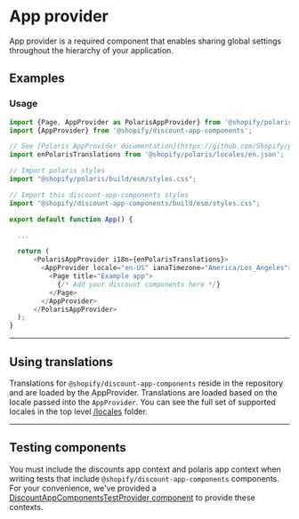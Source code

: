 # App provider

App provider is a required component that enables sharing global settings throughout the hierarchy of your application.

## Examples

### Usage

```js
import {Page, AppProvider as PolarisAppProvider} from '@shopify/polaris';
import {AppProvider} from '@shopify/discount-app-components';

// See [Polaris AppProvider documentation](https://github.com/Shopify/polaris/blob/main/polaris-react/src/components/AppProvider/README.md#using-translations) for more details on using Polaris translations
import enPolarisTranslations from '@shopify/polaris/locales/en.json';

// Import polaris styles
import "@shopify/polaris/build/esm/styles.css";

// Import this discount-app-components styles
import "@shopify/discount-app-components/build/esm/styles.css";

export default function App() {

  ...

  return (
      <PolarisAppProvider i18n={enPolarisTranslations}>
        <AppProvider locale="en-US" ianaTimezone="America/Los_Angeles">
          <Page title="Example app">
            {/* Add your discount components here */}
          </Page>
        </AppProvider>
      </PolarisAppProvider>
  );
}
```

---

## Using translations

Translations for `@shopify/discount-app-components` reside in the repository and are loaded by the AppProvider. Translations are loaded based on the locale passed into the `AppProvider`. You can see the full set of supported locales in the top level [/locales](https://github.com/Shopify/discount-app-components/tree/main/locales) folder.

---

## Testing components

You must include the discounts app context and polaris app context when writing tests that include `@shopify/discount-app-components` components. For your convenience, we've provided a [DiscountAppComponentsTestProvider component](https://github.com/Shopify/discount-app-components/blob/main/src/components/DiscountAppComponentsTestProvider/DiscountAppComponentsTestProvider.tsx) to provide these contexts.
